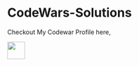 # CodeWars-Solutions

Checkout My Codewar Profile here,
<p>
<a href="https://www.codewars.com/users/rahuldev8">
<img height="40px" src="https://www.codewars.com/users/rahuldev8/badges/large">
</a>
</p>
